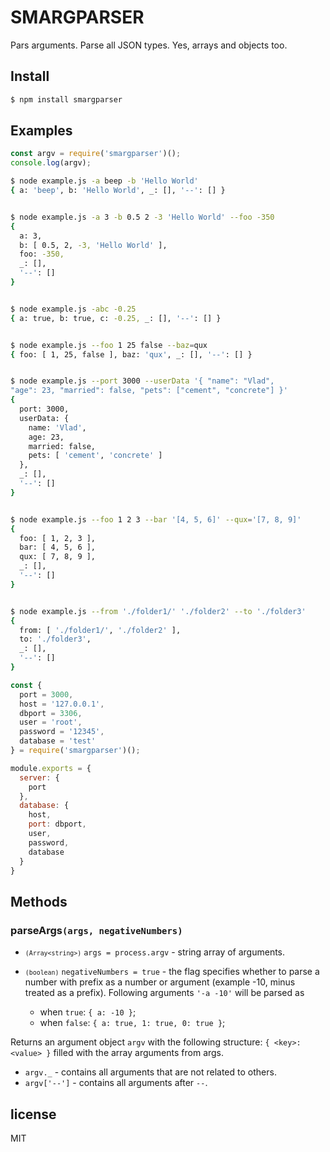 # SMARGPARSER
Pars arguments. Parse all JSON types. Yes, arrays and objects too.

## Install
```bash
$ npm install smargparser
```

## Examples
```js
const argv = require('smargparser')();
console.log(argv);
```
```bash
$ node example.js -a beep -b 'Hello World'
{ a: 'beep', b: 'Hello World', _: [], '--': [] }


$ node example.js -a 3 -b 0.5 2 -3 'Hello World' --foo -350
{
  a: 3,
  b: [ 0.5, 2, -3, 'Hello World' ],
  foo: -350,
  _: [],
  '--': []
}


$ node example.js -abc -0.25
{ a: true, b: true, c: -0.25, _: [], '--': [] }


$ node example.js --foo 1 25 false --baz=qux
{ foo: [ 1, 25, false ], baz: 'qux', _: [], '--': [] }


$ node example.js --port 3000 --userData '{ "name": "Vlad",
"age": 23, "married": false, "pets": ["cement", "concrete"] }'
{
  port: 3000,
  userData: {
    name: 'Vlad',
    age: 23,
    married: false,
    pets: [ 'cement', 'concrete' ]
  },
  _: [],
  '--': []
}


$ node example.js --foo 1 2 3 --bar '[4, 5, 6]' --qux='[7, 8, 9]'
{
  foo: [ 1, 2, 3 ],
  bar: [ 4, 5, 6 ],
  qux: [ 7, 8, 9 ],
  _: [],
  '--': []
}


$ node example.js --from './folder1/' './folder2' --to './folder3'
{
  from: [ './folder1/', './folder2' ],
  to: './folder3',
  _: [],
  '--': []
}
```
```js
const {
  port = 3000,
  host = '127.0.0.1',
  dbport = 3306,
  user = 'root',
  password = '12345',
  database = 'test'
} = require('smargparser')();

module.exports = {
  server: {
    port
  },
  database: {
    host,
    port: dbport,
    user,
    password,
    database
  }
}
```

## Methods
### **parseArgs`(args, negativeNumbers)`**
* <small>`(Array<string>)`</small> `args = process.argv` - string array of arguments.

* <small>`(boolean)`</small> `negativeNumbers = true` - the flag specifies whether to parse
a number with prefix as a number or argument (example -10, minus treated as a prefix).
Following arguments `'-a -10'` will be parsed as
  * when `true`: `{ a: -10 }`;
  * when `false`: `{ a: true, 1: true, 0: true }`;

Returns an argument object `argv` with the following
structure: `{ <key>: <value> }` filled with the array arguments from args.
  * `argv._` - contains all arguments that are not related to others.
  * `argv['--']` - contains all arguments after `--`.

## license
MIT
